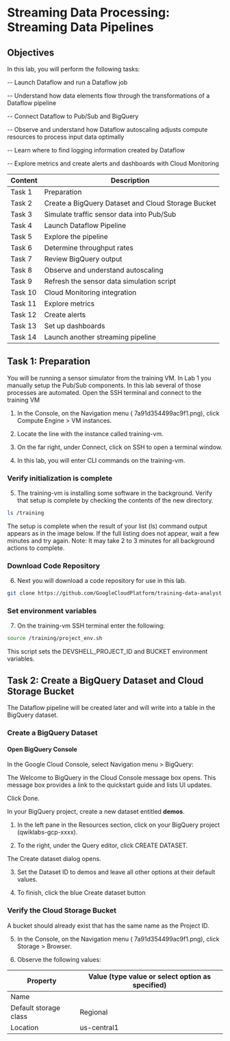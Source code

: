 # Streaming Data Processing: Streaming Data Pipelines 

## Objectives

In this lab, you will perform the following tasks:

-- Launch Dataflow and run a Dataflow job

-- Understand how data elements flow through the transformations of a Dataflow pipeline

-- Connect Dataflow to Pub/Sub and BigQuery

-- Observe and understand how Dataflow autoscaling adjusts compute resources to process input data optimally

-- Learn where to find logging information created by Dataflow

-- Explore metrics and create alerts and dashboards with Cloud Monitoring

| Content | Description |
|---|---|
| Task 1 | Preparation |
| Task 2 | Create a BigQuery Dataset and Cloud Storage Bucket |
| Task 3 | Simulate traffic sensor data into Pub/Sub |
| Task 4 | Launch Dataflow Pipeline |
| Task 5 | Explore the pipeline |
| Task 6 | Determine throughput rates |
| Task 7 | Review BigQuery output |
| Task 8 | Observe and understand autoscaling |
| Task 9 | Refresh the sensor data simulation script |
| Task 10 | Cloud Monitoring integration |
| Task 11 | Explore metrics |
| Task 12 | Create alerts |
| Task 13 | Set up dashboards |
| Task 14 | Launch another streaming pipeline |
  
## Task 1: Preparation

You will be running a sensor simulator from the training VM. In Lab 1 you manually setup the Pub/Sub components. In this lab several of those processes are automated.
Open the SSH terminal and connect to the training VM

1. In the Console, on the Navigation menu ( 7a91d354499ac9f1.png), click Compute Engine > VM instances.

2. Locate the line with the instance called training-vm.

3. On the far right, under Connect, click on SSH to open a terminal window.

4. In this lab, you will enter CLI commands on the training-vm.

### Verify initialization is complete

5. The training-vm is installing some software in the background. Verify that setup is complete by checking the contents of the new directory.
```bash
ls /training
```
The setup is complete when the result of your list (ls) command output appears as in the image below. If the full listing does not appear, wait a few minutes and try again. Note: It may take 2 to 3 minutes for all background actions to complete.

### Download Code Repository

6. Next you will download a code repository for use in this lab.
```bash
git clone https://github.com/GoogleCloudPlatform/training-data-analyst
```
### Set environment variables

7. On the training-vm SSH terminal enter the following:
```bash
source /training/project_env.sh
```
This script sets the DEVSHELL_PROJECT_ID and BUCKET environment variables.

## Task 2: Create a BigQuery Dataset and Cloud Storage Bucket

The Dataflow pipeline will be created later and will write into a table in the BigQuery dataset.
### Create a BigQuery Dataset
#### Open BigQuery Console

In the Google Cloud Console, select Navigation menu > BigQuery:

The Welcome to BigQuery in the Cloud Console message box opens. This message box provides a link to the quickstart guide and lists UI updates.

Click Done.

In your BigQuery project, create a new dataset entitled **demos**.

1. In the left pane in the Resources section, click on your BigQuery project (qwiklabs-gcp-xxxx).

2. To the right, under the Query editor, click CREATE DATASET.

The Create dataset dialog opens.

3. Set the Dataset ID to demos and leave all other options at their default values.

4. To finish, click the blue Create dataset button

### Verify the Cloud Storage Bucket

A bucket should already exist that has the same name as the Project ID.

5. In the Console, on the Navigation menu ( 7a91d354499ac9f1.png), click Storage > Browser.

6. Observe the following values:

| Property | Value (type value or select option as specified) |
|---|---|
| Name | <Same as the Project ID> |
| Default storage class | Regional |
| Location | us-central1 |


